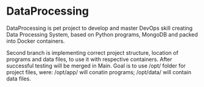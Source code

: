 # DataProcessing
DataProcessing is pet project to develop and master DevOps skill creating Data Processing System, based on Python programs, MongoDB and packed into Docker containers.

Second branch is implementing correct project structure, location of programs and data files, to use it with respective containers. After successful testing will be merged in Main.
Goal is to use /opt/ folder for project files, were:
  /opt/app/ will conatin programs;
  /opt/data/ will contain data files.
